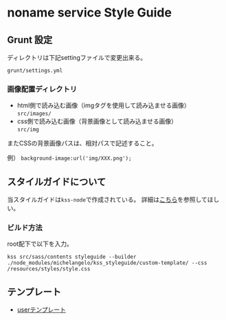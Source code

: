 # noname service Style Guide

## Grunt 設定
ディレクトリは下記settingファイルで変更出来る。

`grunt/settings.yml`


### 画像配置ディレクトリ
- html側で読み込む画像（imgタグを使用して読み込ませる画像）  
`src/images/`
- css側で読み込む画像（背景画像として読み込ませる画像）  
`src/img`


またCSSの背景画像パスは、相対パスで記述すること。

例）
`background-image:url('img/XXX.png');`


## スタイルガイドについて

当スタイルガイドは`kss-node`で作成されている。
詳細は[こちら](https://github.com/hughsk/kss-node)を参照してほしい。


### ビルド方法
root配下で以下を入力。
```
kss src/sass/contents styleguide --builder ./node_modules/michelangelo/kss_styleguide/custom-template/ --css /resources/styles/style.css
```

## テンプレート
- [userテンプレート](/template/user.html)